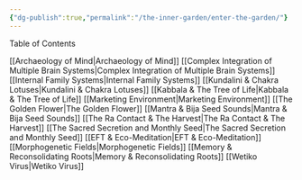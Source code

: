 ```yaml
---
{"dg-publish":true,"permalink":"/the-inner-garden/enter-the-garden/"}
---
```



Table of Contents

[[Archaeology of Mind\|Archaeology of Mind]]
[[Complex Integration of Multiple Brain Systems\|Complex Integration of Multiple Brain Systems]]
[[Internal Family Systems\|Internal Family Systems]]
[[Kundalini & Chakra Lotuses\|Kundalini & Chakra Lotuses]]
[[Kabbala & The Tree of Life\|Kabbala & The Tree of Life]]
[[Marketing Environment\|Marketing Environment]]
[[The Golden Flower\|The Golden Flower]]
[[Mantra & Bija Seed Sounds\|Mantra & Bija Seed Sounds]]
[[The Ra Contact & The Harvest\|The Ra Contact & The Harvest]]
[[The Sacred Secretion and Monthly Seed\|The Sacred Secretion and Monthly Seed]]
[[EFT & Eco-Meditation\|EFT & Eco-Meditation]]
[[Morphogenetic Fields\|Morphogenetic Fields]]
[[Memory & Reconsolidating Roots\|Memory & Reconsolidating Roots]]
[[Wetiko Virus\|Wetiko Virus]]
